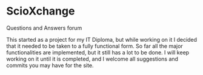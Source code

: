 ScioXchange
===========

Questions and Answers forum

This started as a project for my IT Diploma, but while working on it I decided that it needed to be taken to a fully functional form.
So far all the major functionalities are implemented, but it still has a lot to be done.
I will keep working on it until it is completed, and I welcome all suggestions and commits you may have for the site.
